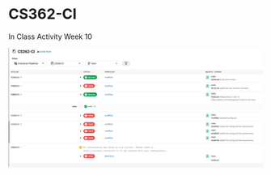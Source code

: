 # CS362-CI
In Class Activity Week 10

![Proof of the CircleCI](https://github.com/SmaugyXD/CS362-CI/blob/main/Screenshot.png?raw=true)
